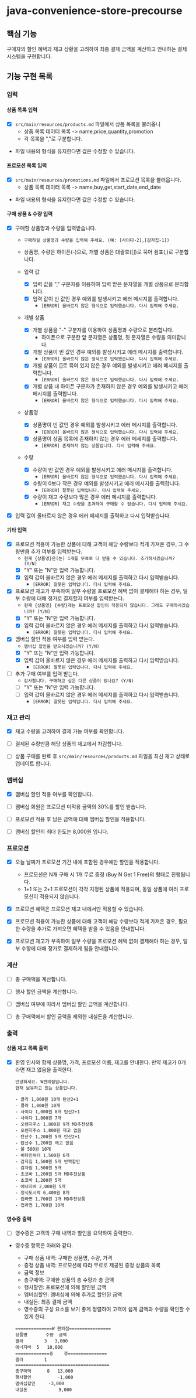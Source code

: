 # java-convenience-store-precourse

## 핵심 기능

구매자의 할인 혜택과 재고 상황을 고려하여 최종 결제 금액을 계산하고 안내하는 결제 시스템을 구현합니다.

## 기능 구현 목록

### 입력

#### 상품 목록 입력

- [x] ``src/main/resources/products.md`` 파일에서 상품 목록을 불러옵니
  - 상품 목록 데이터 목록 -> name,price,quantity,promotion
  - 각 목록을 ","로 구분합니다.


- 파일 내용의 형식을 유지한다면 값은 수정할 수 있습니다.


#### 프로모션 목록 입력

- [x] ``src/main/resources/promotions.md`` 파일에서 프로모션 목록을 불러옵니다.
  - 상품 목록 데이터 목록 -> name,buy,get,start_date,end_date


- 파일 내용의 형식을 유지한다면 값은 수정할 수 있습니다.


#### 구매 상품 & 수량 입력

- [x] 구매할 상품명과 수량을 입력받습니다.


  - ``구매하실 상품명과 수량을 입력해 주세요. (예: [사이다-2],[감자칩-1])`` 

  
  - 상품명, 수량은 하이픈(-)으로, 개별 상품은 대괄호([])로 묶어 쉼표(,)로 구분합니다.

  
  - 입력 값
    - [x] 입력 값을 "," 구분자를 이용하여 입력 받은 문자열을 개별 상품으로 분리합니다.
    - [x] 입력 값이 빈 값인 경우 예외를 발생시키고 에러 메시지를 출력합니다.
      - ``[ERROR] 올바르지 않은 형식으로 입력했습니다. 다시 입력해 주세요.``

  
  - 개별 상품
    - [x] 개별 상품을 "-" 구분자를 이용하여 상품명과 수량으로 분리합니다.
      - 하이픈으로 구분한 앞 문자열은 상품명, 뒷 문자열은 수량을 의미합니다.
    - [x] 개별 상품이 빈 값인 경우 예외를 발생시키고 에러 메시지를 출력합니다.
      - ``[ERROR] 올바르지 않은 형식으로 입력했습니다. 다시 입력해 주세요.``
    - [x] 개별 상품이 []로 묶여 있지 않은 경우 예외를 발생시키고 에러 메시지를 출력합니다.
      - ``[ERROR] 올바르지 않은 형식으로 입력했습니다. 다시 입력해 주세요.``
    - [x] 개별 상품 내 하이픈 구분자가 존재하지 않은 경우 예외를 발생시키고 에러 메시지를 출력합니다.
      - ``[ERROR] 올바르지 않은 형식으로 입력했습니다. 다시 입력해 주세요.``

    
  - 상품명
    - [x] 상품명이 빈 값인 경우 예외를 발생시키고 에러 메시지를 출력합니다.
      - ``[ERROR] 올바르지 않은 형식으로 입력했습니다. 다시 입력해 주세요.``
    - [x] 상품명이 상품 목록에 존재하지 않는 경우 에러 메세지를 출력합니다.
      - ``[ERROR] 존재하지 않는 상품입니다. 다시 입력해 주세요.``

  - 수량
    - [x] 수량이 빈 값인 경우 예외를 발생시키고 에러 메시지를 출력합니다.
      - ``[ERROR] 올바르지 않은 형식으로 입력했습니다. 다시 입력해 주세요.``
    - [x] 수량이 0보다 작은 경우 예외를 발생시키고 에러 메시지를 출력합니다.
      - ``[ERROR] 잘못된 입력입니다. 다시 입력해 주세요.``
    - [x] 수량이 재고 수량보다 많은 경우 에러 메시지를 출력합니다.
      - ``[ERROR] 재고 수량을 초과하여 구매할 수 없습니다. 다시 입력해 주세요.``


- [x] 입력 값이 올바르지 않은 경우 에러 메세지를 출력하고 다시 입력받습니다.


#### 기타 입력


- [x] 프로모션 적용이 가능한 상품에 대해 고객이 해당 수량보다 적게 가져온 경우, 그 수량만큼 추가 여부를 입력받는다.
    - ``현재 {상품명}은(는) 1개를 무료로 더 받을 수 있습니다. 추가하시겠습니까? (Y/N)``
    - [x] "Y" 또는 "N"만 입력 가능합니다.
    - [x] 입력 값이 올바르지 않은 경우 에러 메세지를 출력하고 다시 입력받습니다.
      - ``[ERROR] 잘못된 입력입니다. 다시 입력해 주세요.``


- [x] 프로모션 재고가 부족하여 일부 수량을 프로모션 혜택 없이 결제해야 하는 경우, 일부 수량에 대해 정가로 결제할지 여부를 입력받는다.
    - ``현재 {상품명} {수량}개는 프로모션 할인이 적용되지 않습니다. 그래도 구매하시겠습니까? (Y/N)``
    - [x] "Y" 또는 "N"만 입력 가능합니다.
    - [x] 입력 값이 올바르지 않은 경우 에러 메세지를 출력하고 다시 입력받습니다.
      - ``[ERROR] 잘못된 입력입니다. 다시 입력해 주세요.``


- [x] 멤버십 할인 적용 여부를 입력 받는다.
    - ``멤버십 할인을 받으시겠습니까? (Y/N)``
    - [x] "Y" 또는 "N"만 입력 가능합니다.
    - [x] 입력 값이 올바르지 않은 경우 에러 메세지를 출력하고 다시 입력받습니다.
      - ``[ERROR] 잘못된 입력입니다. 다시 입력해 주세요.``


- [ ] 추가 구매 여부를 입력 받는다.
    - ``감사합니다. 구매하고 싶은 다른 상품이 있나요? (Y/N)``
    - [ ] "Y" 또는 "N"만 입력 가능합니다.
    - [ ] 입력 값이 올바르지 않은 경우 에러 메세지를 출력하고 다시 입력받습니다.
      - ``[ERROR] 잘못된 입력입니다. 다시 입력해 주세요.``


### 재고 관리

- [x] 재고 수량을 고려하여 결제 가능 여부를 확인합니다.


- [ ] 결제된 수량만큼 해당 상품의 재고에서 차감합니다.


- [ ] 상품 구매를 완료 후 ``src/main/resources/products.md`` 파일을 최신 재고 상태로 업데이트 합니다.



### 멤버십


- [x] 멤버십 할인 적용 여부를 확인합니다.

  
- [ ] 맴버십 회원은 프로모션 미적용 금액의 30%를 할인 받습니다.


- [ ] 프로모션 적용 후 남은 금액에 대해 멤버십 할인을 적용합니다.


- [ ] 멤버십 할인의 최대 한도는 8,000원 입니다.


### 프로모션


- [x] 오늘 날짜가 프로모션 기간 내에 포함된 경우에만 할인을 적용합니다.
    - 프로모션은 N개 구매 시 1개 무료 증정 (Buy N Get 1 Free)의 형태로 진행됩니다.
    - 1+1 또는 2+1 프로모션이 각각 지정된 상품에 적용되며, 동일 상품에 여러 프로모션이 적용되지 않습니다.


- [x] 프로모션 혜택은 프로모션 재고 내에서만 적용할 수 있습니다.


- [x] 프로모션 적용이 가능한 상품에 대해 고객이 해당 수량보다 적게 가져온 경우, 필요한 수량을 추가로 가져오면 혜택을 받을 수 있음을 안내합니다.


- [x] 프로모션 재고가 부족하여 일부 수량을 프로모션 혜택 없이 결제해야 하는 경우, 일부 수향에 대해 정가로 결제하게 됨을 안내합니다.


### 계산

- [ ] 총 구매액을 계산합니다.


- [ ] 행사 할인 금액을 계산합니다.


- [ ] 멤버십 여부에 따라서 멤버십 할인 금액을 계산합니다.


- [ ] 총 구매액에서 할인 금액을 제외한 내실돈을 계산합니다.


### 출력

#### 상품 재고 목록 출력

- [x] 환영 인사와 함께 상품명, 가격, 프로모션 이름, 재고를 안내한다. 만약 재고가 0개라면 재고 없음을 출력한다.
  ```text
  안녕하세요. W편의점입니다.
  현재 보유하고 있는 상품입니다.
  
  - 콜라 1,000원 10개 탄산2+1
  - 콜라 1,000원 10개
  - 사이다 1,000원 8개 탄산2+1
  - 사이다 1,000원 7개
  - 오렌지주스 1,800원 9개 MD추천상품
  - 오렌지주스 1,800원 재고 없음
  - 탄산수 1,200원 5개 탄산2+1
  - 탄산수 1,200원 재고 없음
  - 물 500원 10개
  - 비타민워터 1,500원 6개
  - 감자칩 1,500원 5개 반짝할인
  - 감자칩 1,500원 5개
  - 초코바 1,200원 5개 MD추천상품
  - 초코바 1,200원 5개
  - 에너지바 2,000원 5개
  - 정식도시락 6,400원 8개
  - 컵라면 1,700원 1개 MD추천상품
  - 컵라면 1,700원 10개
  
  ```
  

#### 영수증 출력

- [ ] 영수증은 고객의 구매 내역과 할인을 요약하여 출력한다.
  
- 영수증 항목은 아래와 같다.
  - 구매 상품 내역: 구매한 상품명, 수량, 가격
  - 증정 상품 내역: 프로모션에 따라 무료로 제공된 증정 상품의 목록
  - 금액 정보
  - 총구매액: 구매한 상품의 총 수량과 총 금액
  - 행사할인: 프로모션에 의해 할인된 금액
  - 멤버십할인: 멤버십에 의해 추가로 할인된 금액
  - 내실돈: 최종 결제 금액
  - 영수증의 구성 요소를 보기 좋게 정렬하여 고객이 쉽게 금액과 수량을 확인할 수 있게 한다.
  
  ```text
  ==============W 편의점================
  상품명		수량	금액
  콜라		3 	3,000
  에너지바 	5 	10,000
  =============증	정===============
  콜라		1
  ====================================
  총구매액		8	13,000
  행사할인			-1,000
  멤버십할인		-3,000
  내실돈			 9,000
  ```


